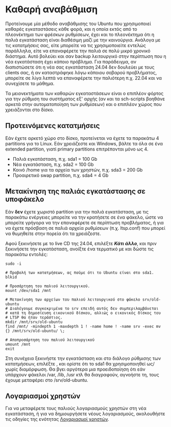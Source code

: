 # Καθαρή αναβάθμιση

Προτείνουμε μία μέθοδο αναβάθμισης του Ubuntu που χρησιμοποιεί καθαρές
εγκαταστάσεις κάθε φορά, και η οποία εκτός από το πλεονέκτημα των φρέσκων
ρυθμίσεων, έχει και το πλεονέκτημα ότι η παλιά εγκατάσταση είναι διαθέσιμη μαζί
με την καινούργια. Ανάλογα με τις κατατμήσεις σας, είτε μπορείτε να τις
χρησιμοποιείτε εντελώς παράλληλα, είτε να επαναφέρετε την παλιά σε πολύ μικρό
χρονικό διάστημα. Αυτό βολεύει και σαν backup λειτουργικό στην περίπτωση που η
νέα εγκατάσταση έχει κάποιο πρόβλημα. Για παράδειγμα, αν διαπιστώσετε ότι η
νέα σας εγκατάσταση 24.04 δεν δουλεύει με τους clients σας, ή αν καταστράφηκε
λόγω κάποιου σοβαρού προβλήματος, μπορείτε σε λίγα λεπτά να επαναφέρετε την
παλιότερη π.χ. 22.04 και να συνεχίσετε το μάθημα.

Τα μειονεκτήματα των καθαρών εγκαταστάσεων είναι ο επιπλέον φόρτος για την
ρύθμιση του συστήματος εξ' αρχής (αν και τα sch-scripts βοηθάνε αρκετά στην
αυτοματοποίηση των ρυθμίσεων) και ο επιπλέον χώρος που χρειάζονται στο δίσκο.

## Προτεινόμενες κατατμήσεις

Εάν έχετε αρκετό χώρο στο δίσκο, προτείνεται να έχετε τα παρακάτω 4 partitions
για το Linux. Εάν χρειάζεστε και Windows, βάλτε τα όλα σε ένα extended
partition, γιατί primary partitions επιτρέπονται μόνο ως 4.

- Παλιά εγκατάσταση, π.χ. sda1 = 100 Gb
- Νέα εγκατάσταση, π.χ. sda2 = 100 Gb
- Κοινό /home για τα αρχεία των χρηστών, π.χ. sda3 = 200 Gb
- Προαιρετικό swap partition, π.χ. sda4 = 4 Gb

## Μετακίνηση της παλιάς εγκατάστασης σε υποφάκελο

Εάν **δεν** έχετε χωριστό partition για την παλιά εγκατάσταση, με τις παρακάτω
ενέργειες μπορείτε να την κρατήσετε σε ένα φάκελο, ώστε να μπορείτε γρήγορα να
την επαναφέρετε σε περίπτωση προβλήματος, ή για να έχετε πρόσβαση σε παλιά
αρχεία ρυθμίσεων (π.χ. ltsp.conf) που μπορεί να θυμηθείτε στην πορεία ότι τα
χρειάζεστε.

Αφού ξεκινήσετε με το live CD της 24.04, επιλέξτε ***Κάτι άλλο***, και πριν
ξεκινήσετε την εγκατάσταση, ανοίξτε ένα τερματικό με και δώστε τις παρακάτω
εντολές:


```shell
sudo -i

# Προβολή των κατατμήσεων, ας πούμε ότι το Ubuntu είναι στο sda1.
blkid

# Προσάρτηση του παλιού λειτουργικού.
mount /dev/sda1 /mnt

# Μετακίνηση των αρχείων του παλιού λειτουργικού στο φάκελο srv/old-ubuntu
# Διαλέγουμε συγκεκριμένα το srv επειδή αυτός δεν συμπεριλαμβάνεται
# κατά τη δημοσίευση εικονικού δίσκου, αλλιώς ο εικονικός δίσκος του
# LTSP θα ήταν τεράστιος.
mkdir /mnt/srv/old-ubuntu
find /mnt/ -mindepth 1 -maxdepth 1 ! -name home ! -name srv -exec mv {} /mnt/srv/old-ubuntu/ \;

# Αποπροσάρτηση του παλιού λειτουργικού
umount /mnt
exit
```

Στη συνέχεια ξεκινήστε την εγκατάσταση και στο διάλογο ρύθμισης των
κατατμήσεων, επιλέξτε , και ορίστε ότι το sda1 θα χρησιμοποιηθεί
ως/χωρίς διαμόρφωση. Θα βγει αργότερα μια προειδοποίηση ότι εάν
υπάρχουν φάκελοι /var, /lib, /usr κτλ θα διαγραφούν, αγνοήστε τη,
τους έχουμε μεταφέρει στο /srv/old-ubuntu.

## Λογαριασμοί χρηστών

Για να μεταφέρετε τους παλιούς λογαριασμούς χρηστών στη νέα εγκατάσταση, ή για
να δημιουργήσετε νέους λογαριασμούς, ακολουθήστε τις οδηγίες της ενότητας
[Λογαριασμοί χρηστών](../../ltsp/users.md).
